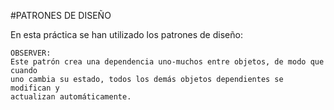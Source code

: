 #PATRONES DE DISEÑO

En esta práctica se han utilizado los patrones de diseño:

	OBSERVER:
	Este patrón crea una dependencia uno-muchos entre objetos, de modo que cuando
	uno cambia su estado, todos los demás objetos dependientes se modifican y 
	actualizan automáticamente.